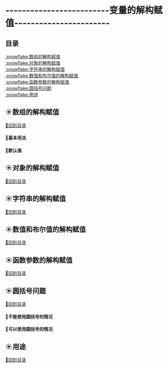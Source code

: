 # -------------------------变量的解构赋值-----------------------
## 目录
<p id="title"></p>
<a href="#p1">:snowflake:数组的解构赋值</a><br>
<a href="#p2">:snowflake:对象的解构赋值</a><br>
<a href="#p3">:snowflake:字符串的解构赋值</a><br>
<a href="#p4">:snowflake:数值和布尔值的解构赋值</a><br>
<a href="#p5">:snowflake:函数参数的解构赋值</a><br>
<a href="#p6">:snowflake:圆括号问题</a><br>
<a href="#p7">:snowflake:用途</a><br>
<p id="p1"></p>

## :sunny:数组的解构赋值
<a href="#title">:whale2:回到目录</a><br>
#### :mag_right:基本用法
#### :mag_right:默认值
<p id="p2"></p>

## :sunny:对象的解构赋值
<a href="#title">:whale2:回到目录</a><br>
<p id="p3"></p>

## :sunny:字符串的解构赋值
<a href="#title">:whale2:回到目录</a><br>
<p id="p4"></p>

## :sunny:数值和布尔值的解构赋值
<a href="#title">:whale2:回到目录</a><br>
<p id="p5"></p>

## :sunny:函数参数的解构赋值
<a href="#title">:whale2:回到目录</a><br>
<p id="p6"></p>

## :sunny:圆括号问题
<a href="#title">:whale2:回到目录</a><br>
#### :mag_right:不能使用圆括号的情况
#### :mag_right:可以使用圆括号的情况
<p id="p7"></p>

## :sunny:用途
<a href="#title">:whale2:回到目录</a><br>
